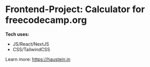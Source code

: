 # Frontend-Project: Calculator for freecodecamp.org

**Tech uses:**

- JS/React/NextJS
- CSS/TailwindCSS

Learn more: https://haustein.in

